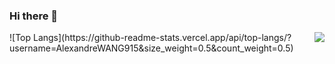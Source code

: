 ### Hi there 👋
<img align="right" src="https://github-readme-stats.vercel.app/api?username=AlexandreWANG915&show_icons=true&&theme=tokyonight" />
![Top Langs](https://github-readme-stats.vercel.app/api/top-langs/?username=AlexandreWANG915&size_weight=0.5&count_weight=0.5)
<!--
**AlexandreWANG915/AlexandreWANG915** is a ✨ _special_ ✨ repository because its `README.md` (this file) appears on your GitHub profile.

Here are some ideas to get you started:

- 🔭 I’m currently working on ...
- 🌱 I’m currently learning ...
- 👯 I’m looking to collaborate on ...
- 🤔 I’m looking for help with ...
- 💬 Ask me about ...
- 📫 How to reach me: ...
- 😄 Pronouns: ...
- ⚡ Fun fact: ...
-->
